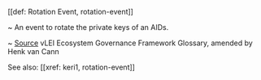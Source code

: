 [[def: Rotation Event, rotation-event]]

~ An event to rotate the private keys of an AIDs.

~ [Source](https://www.gleif.org/vlei/introducing-the-vlei-ecosystem-governance-framework/2023-12-15_vlei-egf-v2.0-glossary_v1.3_final.pdf) vLEI Ecosystem Governance Framework Glossary, amended by Henk van Cann

See also: [[xref: keri1, rotation-event]]